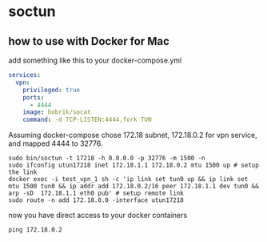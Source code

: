 # soctun

## how to use with Docker for Mac

add something like this to your docker-compose.yml

```docker-compose.yml
services:
  vpn:
    privileged: true
    ports:
      - 4444
    image: bobrik/socat
    command: -d TCP-LISTEN:4444,fork TUN
```
Assuming docker-compose chose 172.18 subnet, 172.18.0.2 for vpn service, and mapped 4444 to 32776.

```shell
sudo bin/soctun -t 17218 -h 0.0.0.0 -p 32776 -m 1500 -n
sudo ifconfig utun17218 inet 172.18.1.1 172.18.0.2 mtu 1500 up # setup the link
docker exec -i test_vpn_1 sh -c 'ip link set tun0 up && ip link set mtu 1500 tun0 && ip addr add 172.18.0.2/16 peer 172.18.1.1 dev tun0 && arp -sD  172.18.1.1 eth0 pub' # setup remote link
sudo route -n add 172.18.0.0 -interface utun17218
```

now you have direct access to your docker containers

```shell
ping 172.18.0.2
```
